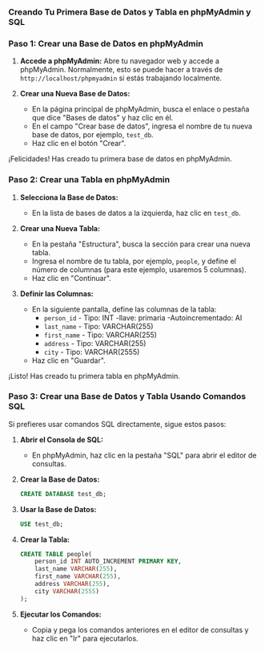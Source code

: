 ### Creando Tu Primera Base de Datos y Tabla en phpMyAdmin y SQL



### Paso 1: Crear una Base de Datos en phpMyAdmin

1. **Accede a phpMyAdmin:**
   Abre tu navegador web y accede a phpMyAdmin. Normalmente, esto se puede hacer a través de `http://localhost/phpmyadmin` si estás trabajando localmente.

2. **Crear una Nueva Base de Datos:**
   - En la página principal de phpMyAdmin, busca el enlace o pestaña que dice "Bases de datos" y haz clic en él.
   - En el campo "Crear base de datos", ingresa el nombre de tu nueva base de datos, por ejemplo, `test_db`.
   - Haz clic en el botón "Crear".

¡Felicidades! Has creado tu primera base de datos en phpMyAdmin.

### Paso 2: Crear una Tabla en phpMyAdmin

1. **Selecciona la Base de Datos:**
   - En la lista de bases de datos a la izquierda, haz clic en `test_db`.

2. **Crear una Nueva Tabla:**
   - En la pestaña "Estructura", busca la sección para crear una nueva tabla.
   - Ingresa el nombre de tu tabla, por ejemplo, `people`, y define el número de columnas (para este ejemplo, usaremos 5 columnas).
   - Haz clic en "Continuar".

3. **Definir las Columnas:**
   - En la siguiente pantalla, define las columnas de la tabla:
     - `person_id` - Tipo: INT -llave: primaria -Autoincrementado: AI
     - `last_name` - Tipo: VARCHAR(255)
     - `first_name` - Tipo: VARCHAR(255)
     - `address` - Tipo: VARCHAR(255)
     - `city` - Tipo: VARCHAR(2555)
   - Haz clic en "Guardar".

¡Listo! Has creado tu primera tabla en phpMyAdmin.

### Paso 3: Crear una Base de Datos y Tabla Usando Comandos SQL

Si prefieres usar comandos SQL directamente, sigue estos pasos:

1. **Abrir el Consola de SQL:**
   - En phpMyAdmin, haz clic en la pestaña "SQL" para abrir el editor de consultas.

2. **Crear la Base de Datos:**
   ```sql
   CREATE DATABASE test_db;
   ```

3. **Usar la Base de Datos:**
   ```sql
   USE test_db;
   ```

4. **Crear la Tabla:**
   ```sql
   CREATE TABLE people(
       person_id INT AUTO_INCREMENT PRIMARY KEY,
       last_name VARCHAR(255),
       first_name VARCHAR(255),
       address VARCHAR(255),
       city VARCHAR(2555)
   );
   ```

5. **Ejecutar los Comandos:**
   - Copia y pega los comandos anteriores en el editor de consultas y haz clic en "Ir" para ejecutarlos.

